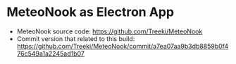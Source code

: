 # MeteoNook as Electron App

- MeteoNook source code: https://github.com/Treeki/MeteoNook
- Commit version that related to this build: https://github.com/Treeki/MeteoNook/commit/a7ea07aa9b3db8859b0f476c549a1a2245ad1b07

